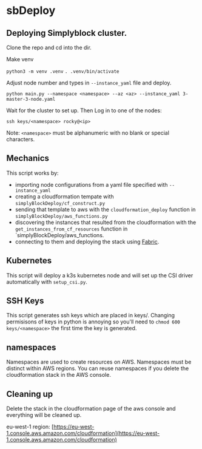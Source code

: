 # sbDeploy

## Deploying Simplyblock cluster.

Clone the repo and cd into the dir.

Make venv

`python3 -m venv .venv`
`. .venv/bin/activate`

Adjust node number and types in `--instance_yaml` file and deploy.

`python main.py --namespace <namespace> --az <az> --instance_yaml 3-master-3-node.yaml`

Wait for the cluster to set up. Then Log in to one of the nodes:

`ssh keys/<namespace> rocky@<ip>`

Note: `<namespace>` must be alphanumeric with no blank or special characters.

## Mechanics

This script works by:

* importing node configurations from a yaml file specified with `--instance_yaml`
* creating a cloudformation tempate with `simplyBlockDeploy/cf_construct.py`
* sending that template to aws with the `cloudformation_deploy` function in `simplyBlockDeploy/aws_functions.py`
* discovering the instances that resulted from the cloudformation with the `get_instances_from_cf_resources` function in `simplyBlockDeploy/aws_functions.
* connecting to them and deploying the stack using [Fabric](https://www.fabfile.org/).

## Kubernetes

This script will deploy a k3s kubernetes node and will set up the CSI driver automatically with `setup_csi.py`. 

## SSH Keys

This script generates ssh keys which are placed in keys/<namespace>. Changing permisisons of keys in python is annoying so you'll need to `chmod 600 keys/<namespace>` the first time the key is generated. 

## namespaces
Namespaces are used to create resources on AWS. Namespaces must be distinct within AWS regions. You can reuse namespaces if you delete the cloudformation stack in the AWS console.

## Cleaning up

Delete the stack in the cloudformation page of the aws console and everything will be cleaned up.

eu-west-1 region: [https://eu-west-1.console.aws.amazon.com/cloudformation](https://eu-west-1.console.aws.amazon.com/cloudformation)